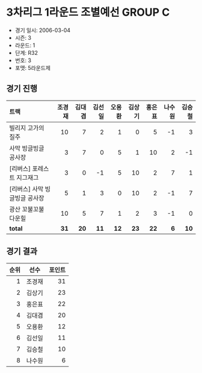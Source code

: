 # 3차리그 1라운드 조별예선 GROUP C

- 경기 일시: 2006-03-04
- 시즌: 3
- 라운드: 1
- 단계: R32
- 번호: 3
- 포맷: 5라운드제





## 경기 진행

| 트랙 | 조경재 | 김대겸 | 김선일 | 오용환 | 김상기 | 홍은표 | 나수원 | 김승철 |
|:---|---:|---:|---:|---:|---:|---:|---:|---:|
| 빌리지 고가의 질주 | 10 | 7 | 2 | 1 | 0 | 5 | -1 | 3 |
| 사막 빙글빙글 공사장 | 3 | 7 | 0 | 5 | 1 | 10 | 2 | -1 |
| [리버스] 포레스트 지그재그 | 3 | 0 | -1 | 5 | 10 | 2 | 7 | 1 |
| [리버스] 사막 빙글빙글 공사장 | 5 | 1 | 3 | 0 | 10 | 2 | -1 | 7 |
| 광산 꼬불꼬불 다운힐 | 10 | 5 | 7 | 1 | 2 | 3 | -1 | 0 |
| __total__ | __31__ | __20__ | __11__ | __12__ | __23__ | __22__ | __6__ | __10__ |




## 경기 결과

| 순위 | 선수 | 포인트 |
|---:|:---:|---:|
| 1 | 조경재 | 31 |
| 2 | 김상기 | 23 |
| 3 | 홍은표 | 22 |
| 4 | 김대겸 | 20 |
| 5 | 오용환 | 12 |
| 6 | 김선일 | 11 |
| 7 | 김승철 | 10 |
| 8 | 나수원 | 6 |

